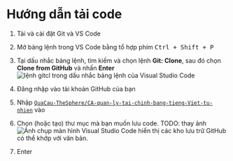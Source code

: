 # Hướng dẫn tải code

1. Tải và cài đặt Git và VS Code
2. Mở bảng lệnh trong VS Code bằng tổ hợp phím <kbd>Ctrl + Shift + P</kbd>
3. Tại dấu nhắc bảng lệnh, tìm kiếm và chọn lệnh **Git: Clone**, sau đó chọn **Clone from GitHub** và nhấn **Enter**
     ![lệnh gitcl trong dấu nhắc bảng lệnh của Visual Studio Code](https://learn.microsoft.com/en-us/azure/developer/javascript/media/how-to-clone-github-repo/visual-studio-code-git-clone.png)
    
4. Đăng nhập vào tài khoản GitHub của bạn
5. Nhập [`QuaCau-TheSphere/CA-quan-ly-tai-chinh-bang-tieng-Viet-tu-nhien`](https://github.com/QuaCau-TheSphere/CA-quan-ly-tai-chinh-bang-tieng-Viet-tu-nhien/) vào
    
6. Chọn (hoặc tạo) thư mục mà bạn muốn lưu code.
     TODO: thay ảnh
     ![Ảnh chụp màn hình Visual Studio Code hiển thị các kho lưu trữ GitHub có thể khớp với văn bản.](https://learn.microsoft.com/en-us/azure/developer/javascript/media/how-to-clone-github-repo/visual-studio-code-select-repo.png)
    
7. Enter